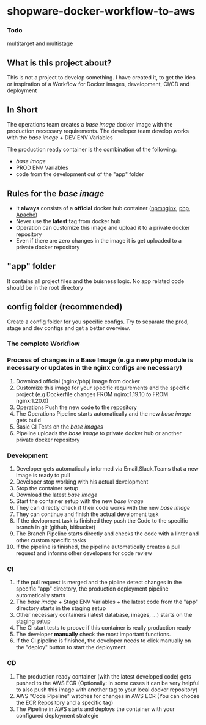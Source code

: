 # shopware-docker-workflow-to-aws

### Todo
multitarget and multistage 



## What is this project about?
This is not a project to develop something. I have created it, to get the idea or inspiration of a Workflow for Docker images, development, CI/CD and deployment


## In Short
The operations team creates a *base image* docker image with the production necessary requirements.
The developer team develop works with the *base image* + DEV ENV Variables

The production ready container is the combination of the following:
 - *base image* 
 - PROD ENV Variables
 - code from the development out of the "app" folder


## Rules for the *base image*
- It **always** consists of a **official** docker hub container ([npm](https://hub.docker.com/_/node)[nginx](https://hub.docker.com/_/nginx), [php](https://hub.docker.com/_/php), [Apache](https://hub.docker.com/_/httpd))
- Never use the **latest** tag from docker hub
- Operation can customize this image and upload it to a private docker repository
- Even if there are zero changes in the image it is get uploaded to a private docker repository

## "app" folder
It contains all project files and the buisness logic. No app related code should be in the root directory

## config folder (recommended)
Create a config folder for you specific configs. Try to separate the prod, stage and dev configs and get a better overview.


### The complete Workflow

### Process of changes in a Base Image (e.g a new php module is necessary or updates in the nginx configs are necessary)
  1. Download official (nginx/php) image from docker
  2. Customize this image for your specific requirements and the specific project (e.g Dockerfile changes FROM nginx:1.19.10 *to* FROM nginx:1.20.0)
  3. Operations Push the new code to the repository 
  4. The Operations Pipeline starts automatically and the new *base image* gets build
  5. Basic CI Tests on the *base images*
  6. Pipeline uploads the *base image* to private docker hub or another private docker repository

### Development
  1. Developer gets automatically informed via Email,Slack,Teams that a new image is ready to pull
  2. Developer stop working with his actual development
  3. Stop the container setup
  4. Download the latest *base image*
  5. Start the container setup  with the new *base image*
  6. They can directly check if their code works with the new *base image*
  7. They can continue and finish the actual develpment task
  8. If the devlopment task is finished they push the Code to the specific branch in git (github, bitbucket) 
  9. The Branch Pipeline starts directly and checks the code with a linter and other custom specific tasks
  10. If the pipeline is finished, the pipeline automatically creates a pull request and informs other developers for code review


### CI 
  1. If the pull request is merged and the pipline detect changes in the specific "app" directory, the production deployment pipeline automatically starts
  2. The *base image* + Stage ENV Variables + the latest code from the "app" directory starts in the staging setup
  3. Other necessary containers (latest database, images, ...) starts on the staging setup
  4. The CI start tests to proove if this container is really production ready
  5. The developer **manually** check the most important functions.
  6. If the CI pipeline is finished, the developer needs to click manually on the "deploy" button to start the deployment

### CD 
  1.  The production ready container (with the latest developed code) gets pushed to the AWS ECR 
      (Optionally: In some cases it can be very helpful to also push this image with another tag to your local docker repository)
  3.  AWS "Code Pipeline" watches for changes in AWS ECR (You can choose the ECR Repository and a specific tag)
  4.  The Pipeline in AWS starts and deploys the container with your configured deployment strategie



